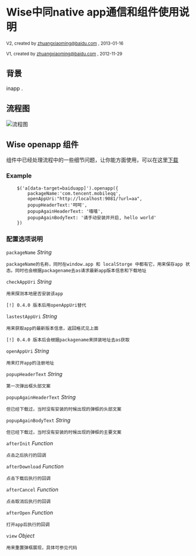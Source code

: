 # Wise中同native app通信和组件使用说明

<small> V2, created by zhuangxiaoming@baidu.com , 2013-01-16 </small>

<small> V1, created by zhuangxiaoming@baidu.com , 2012-11-29 </small>

## 背景

inapp .

## 流程图
![流程图](./component/openapp/docs/diagrams.png)

## Wise openapp 组件

组件中已经处理流程中的一些细节问题，让你能方面使用，可以在这里[下载](http://zhuangxiaoming.fe.baidu.com/modules/openapp/openapp.zip)

### Example

        $('a[data-target=baiduapp]').openapp({
            packageName:'com.tencent.mobileqq',
            openAppUri:"http://localhost:9081/?url=aa",
            popupHeaderText:'呵呵',
            popupAgainHeaderText: '嘻嘻',
            popupAgainBodyText: '请手动安装并开启, hello world'
        })

### 配置选项说明

`packageName` _String_
    
    packageName的名称，同时在window.app 和 localStorge 中都有它，用来保存app 状态。同时也会根据packagename去as请求最新app版本信息和下载地址

`checkAppUri` _String_

    用来探测本地是否安装该app

    [!] 0.4.0 版本后用openAppUri替代

`lastestAppUri` _String_

    用来获取app的最新版本信息，返回格式见上面

    [!] 0.4.0 版本后会根据packagename来拼装地址去as获取

`openAppUri` _String_

    用来打开app的注册地址

`popupHeaderText` _String_

    第一次弹出框头部文案

`popupAgainHeaderText` _String_

    但已经下载过，当时没有安装的时候出现的弹框的头部文案

`popupAgainBodyText` _String_

    但已经下载过，当时没有安装的时候出现的弹框的主要文案

`afterInit` _Function_

    点击之后执行的回调

`afterDownload` _Function_

    点击下载后执行的回调

`afterCancel` _Function_

    点击取消后执行的回调

`afterOpen` _Function_

    打开app后执行的回调

`view` _Object_

    用来重置弹框展现，具体可参见代码
